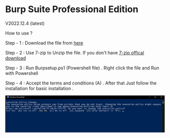 # Burp Suite Professional Edition 

V2022.12.4 (latest)


How to use ? 

Step - 1 : Download the file from [here](https://github.com/XxRagulxX/Burpsuite_pro/releases/tag/Build) 

Step - 2 : Use 7-zip to Unzip the file. If you don't have [7-zip offical download](https://www.7-zip.org/download.html) 

Step - 3 : Run Burpsetup.ps1 (Powershell file) . Right click the file and Run with Powershell 


Step - 4 : Accept the terms and conditions (A) . After that Just follow the installation for basic installation . 

![](Images/TandC.png)





